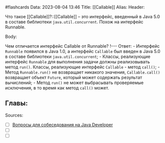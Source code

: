 #flashcards
Data: 2023-08-04 13:46
Title: [[Callable]]
Alias:
Header:

Что такое [[Callable]]?::[[Callable]] – это интерфейс, введенный в Java 5.0 в составе библиотеки `java.util.concurrent`. Похож на интерфейс Runnable.
<!--SR:!2023-11-03,10,730-->


Body:



Чем отличается интерфейс Callable от Runnable?
!---
Ответ:
	- Интерфейс `Runnable` появился в Java 1.0, а интерфейс `Callable` был введен в Java 5.0 в составе библиотеки `java.util.concurrent`;
	- Классы, реализующие интерфейс `Runnable` для выполнения задачи должны реализовывать метод `run()`. Классы, реализующие интерфейс `Callable` - метод `call()`;
	- Метод `Runnable.run()` не возвращает никакого значения, `Callable.call()` возвращает объект `Future`, который может содержать результат вычислений;
	- Метод `run()` не может выбрасывать проверяемые исключения, в то время как метод `call()` может.
<!--SR:!2023-11-03,10,383-->



Главы:
-


Sources:
- [ ] [Вопросы для собеседования на Java Developer](https://github.com/enhorse/java-interview/blob/master/README.md#%D0%9E%D0%9E%D0%9F)
- [ ] []()
- [ ] []()
